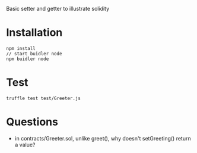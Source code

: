 Basic setter and getter to illustrate solidity

# Installation
```
npm install
// start buidler node
npm buidler node
```

# Test
```
truffle test test/Greeter.js 
```

# Questions

* in contracts/Greeter.sol, unlike greet(), why doesn't setGreeting() return a value?
